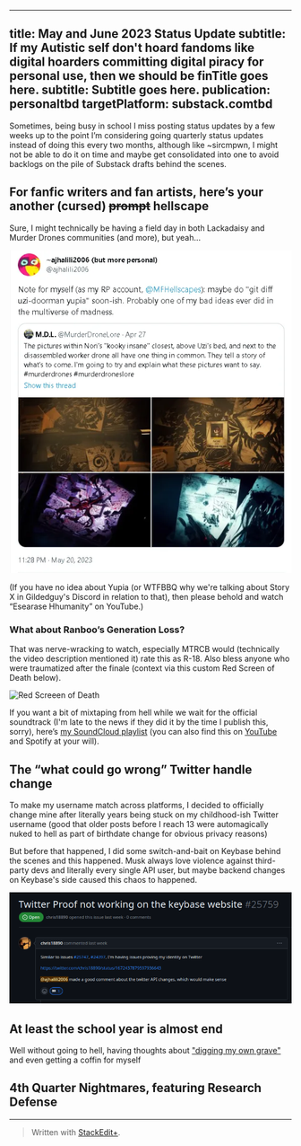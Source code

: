 
---
title: May and June 2023 Status Update
subtitle: If my Autistic self don't hoard fandoms like digital hoarders committing digital piracy for personal use, then we should be finTitle goes here.
subtitle: Subtitle goes here.
publication: personaltbd
targetPlatform: substack.comtbd
---

Sometimes, being busy in school I miss posting status updates by a few weeks up to the point I’m considering going quarterly status updates instead of doing this every two months, although like ~sircmpwn, I might not be able to do it on time and maybe get consolidated into one to avoid backlogs on the pile of Substack drafts behind the scenes.

## For fanfic writers and fan artists, here’s your another (cursed) ~~prompt~~ hellscape

Sure, I might technically be having a field day in both Lackadaisy and Murder Drones communities (and more), but yeah…

[![Enter-image-description](/imgs/2023-06-26/8CHCGP9jQefdBplS.png)](https://twitter.com/JirohsMind/status/1659944193249411072?s=20)

(If you have no idea about Yupia (or WTFBBQ why we're talking about Story X in Gildedguy's Discord in relation to that), then please behold and watch “Esearase Hhumanity” on YouTube.)

### What about Ranboo’s Generation Loss?

That was nerve-wracking to watch, especially MTRCB would (technically the video description mentioned it) rate this as R-18. Also bless anyone who were traumatized after the finale (context via this custom Red Screen of Death below).

![Red Screeen of Death](https://static.rtdevcdn.net.eu.org/ajhalili2006/wallpapers/Red%20Screen%20of%20Death%20-%20TSE%20Edition.png)

If you want a bit of mixtaping from hell while we wait for the official soundtrack (I'm late to the news if they did it by the time I publish this, sorry), here’s [my SoundCloud playlist](https://soundcloud.com/ajhalili2006/sets/mixtaped-socialexperiments) (you can also find this on [YouTube](https://www.youtube.com/playlist?list=PLGqidsjkmgSKuEzbaC0GIx_oEJarJZ6gC) and Spotify at your will).

## The “what could go wrong” Twitter handle change

To make my username match across platforms, I decided to officially change mine after literally years being stuck on my childhood-ish Twitter username (good that older posts before I reach 13 were automagically nuked to hell as part of birthdate change for obvious privacy reasons)

But before that happened, I did some switch-and-bait on Keybase behind the scenes and this happened. Musk always love violence against third-party devs and literally every single API user, but maybe backend changes on Keybase's side caused this chaos to happened.

[![This GitHub issue says it all.](/imgs/2023-07-02/BNJuFDHDL9staWWk.png)](https://github.com/keybase/client/issues/25759)

## At least the school year is almost end

Well without going to hell, having thoughts about ["digging my own grave"](https://www.youtube.com/watch?v=zfeJiilDPp8) and even getting a coffin for myself

## 4th Quarter Nightmares, featuring Research Defense

---
> Written with [StackEdit+](https://stackedit.net/).
<!--stackedit_data:
eyJwcm9wZXJ0aWVzIjoiZXh0ZW5zaW9uczpcbiAgcHJlc2V0Oi
BnZm1cbiAgZW1vamk6XG4gICAgc2hvcnRjdXRzOiB0cnVlXG4i
LCJoaXN0b3J5IjpbMzIyNjAzMTM4LDEzNzg0OTU3OCw3ODk3OT
k1OCwtMTE3MzA0MTEwMCw5ODkyODYyNDAsLTkyODYyMjUzNywx
MTc0MDQzNDk4LC0xMzY0MzI0MDg2XX0=
-->